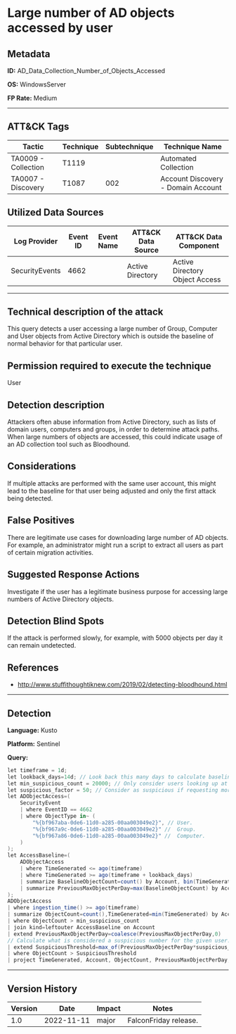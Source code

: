# Large number of AD objects accessed by user

## Metadata
**ID:** AD_Data_Collection_Number_of_Objects_Accessed

**OS:** WindowsServer

**FP Rate:** Medium

---

## ATT&CK Tags

| Tactic | Technique | Subtechnique | Technique Name |
|---|---|---| --- |
| TA0009 - Collection | T1119 |  | Automated Collection|
| TA0007 - Discovery | T1087 | 002 | Account Discovery - Domain Account|

## Utilized Data Sources

| Log Provider | Event ID | Event Name | ATT&CK Data Source | ATT&CK Data Component|
|---------|---------|----------|---------|---------|
|SecurityEvents|4662||Active Directory|Active Directory Object Access|
---

## Technical description of the attack
​This query detects a user accessing a large number of Group, Computer and User objects from Active Directory which is outside the baseline of normal behavior for that particular user.


## Permission required to execute the technique
User

## Detection description
Attackers often abuse information from Active Directory, such as lists of domain users, computers and groups, in order to determine attack paths. When large numbers of objects are accessed, this
could indicate usage of an AD collection tool such as Bloodhound.


## Considerations
If multiple attacks are performed with the same user account, this might lead to the baseline for that user being adjusted and only the first attack being detected.


## False Positives
There are legitimate use cases for downloading large number of AD objects. For example, an administrator might run a script to extract all users as part of certain migration activities.


## Suggested Response Actions
Investigate if the user has a legitimate business purpose for accessing large numbers of Active Directory objects.


## Detection Blind Spots
If the attack is performed slowly, for example, with 5000 objects per day it can remain undetected.


## References
* http://www.stuffithoughtiknew.com/2019/02/detecting-bloodhound.html

---

## Detection

**Language:** Kusto

**Platform:** Sentinel

**Query:**
```C#
let timeframe = 1d;
let lookback_days=14d; // Look back this many days to calculate baseline for maximum number of objects accessed per day.
let min_suspicious_count = 20000; // Only consider users looking up at least this many objects during the timeframe.
let suspicious_factor = 50; // Consider as suspicious if requesting more than suspicious_factor*daily maximum in lookback period.
let ADObjectAccess=(
    SecurityEvent
    | where EventID == 4662
    | where ObjectType in~ (
        "%{bf967aba-0de6-11d0-a285-00aa003049e2}", // User.
        "%{bf967a9c-0de6-11d0-a285-00aa003049e2}" //  Group.
        "%{bf967a86-0de6-11d0-a285-00aa003049e2}" //  Computer.
    )
);
let AccessBaseline=(
    ADObjectAccess
    | where TimeGenerated <= ago(timeframe)
    | where TimeGenerated >= ago(timeframe + lookback_days)
    | summarize BaselineObjectCount=count() by Account, bin(TimeGenerated,1d)
    | summarize PreviousMaxObjectPerDay=max(BaselineObjectCount) by Account
);
ADObjectAccess
| where ingestion_time() >= ago(timeframe)
| summarize ObjectCount=count(),TimeGenerated=min(TimeGenerated) by Account
| where ObjectCount > min_suspicious_count
| join kind=leftouter AccessBaseline on Account
| extend PreviousMaxObjectPerDay=coalesce(PreviousMaxObjectPerDay,0)
// Calculate what is considered a suspicious number for the given user.
| extend SuspiciousThreshold=max_of(PreviousMaxObjectPerDay*suspicious_factor,min_suspicious_count)
| where ObjectCount > SuspiciousThreshold
| project TimeGenerated, Account, ObjectCount, PreviousMaxObjectPerDay, SuspiciousThreshold
```


---

## Version History
| Version | Date | Impact | Notes |
|---------|------|--------|------|
| 1.0  | 2022-11-11| major | FalconFriday release. |